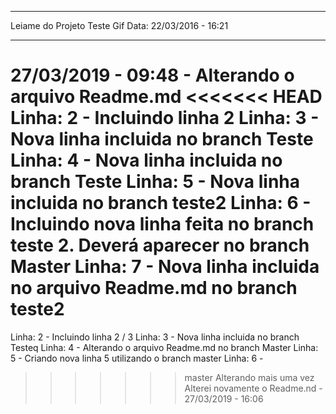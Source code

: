 ************************************
Leiame do Projeto Teste Gif
Data: 22/03/2016 - 16:21
************************************


27/03/2019 - 09:48 - Alterando o arquivo Readme.md
<<<<<<< HEAD
Linha: 2 - Incluindo linha 2
Linha: 3 - Nova linha incluida no branch Teste
Linha: 4 - Nova linha incluida no branch Teste
Linha: 5 - Nova linha incluida no branch teste2
Linha: 6 - Incluindo nova linha feita no branch teste 2. Deverá aparecer no branch Master
Linha: 7 - Nova linha incluida no arquivo Readme.md no branch teste2
=======
Linha: 2 - Incluindo linha 2 / 3
Linha: 3 - Nova linha incluida no branch Testeq
Linha: 4 - Alterando o arquivo Readme.md no branch Master
Linha: 5 - Criando nova linha 5 utilizando o branch master
Linha: 6 -
>>>>>>> master
Alterando mais uma vez
Alterei novamente o Readme.nd - 27/03/2019 - 16:06

